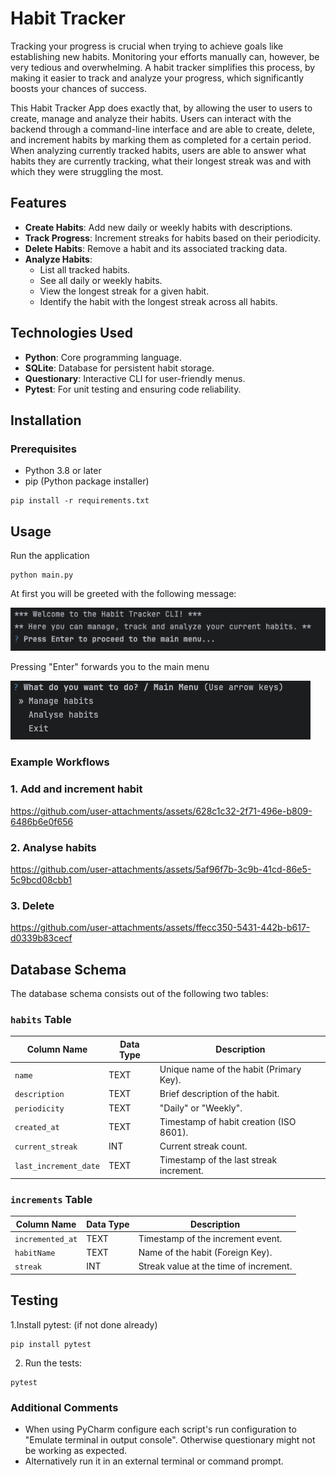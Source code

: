 # Habit Tracker

Tracking your progress is crucial when trying to achieve goals like establishing new habits. Monitoring your efforts manually can, however, be very tedious and overwhelming.
A habit tracker simplifies this process, by making it easier to track and analyze your progress, which significantly boosts your chances of success.
<br>

This Habit Tracker App does exactly that, by allowing the user to users to create, manage and analyze their habits. 
Users can interact with the backend through a command-line interface and are able to create, delete, and increment habits by marking them as completed for a certain period. 
When analyzing currently tracked habits, users are able to answer what habits they are currently tracking, what their longest streak was and with which they were struggling the most.


## Features
- **Create Habits**: Add new daily or weekly habits with descriptions.
- **Track Progress**: Increment streaks for habits based on their periodicity.
- **Delete Habits**: Remove a habit and its associated tracking data.
- **Analyze Habits**:
  - List all tracked habits.
  - See all daily or weekly habits.
  - View the longest streak for a given habit.
  - Identify the habit with the longest streak across all habits.


## Technologies Used
- **Python**: Core programming language.
- **SQLite**: Database for persistent habit storage.
- **Questionary**: Interactive CLI for user-friendly menus.
- **Pytest**: For unit testing and ensuring code reliability.

## Installation
### Prerequisites
- Python 3.8 or later
- pip (Python package installer)
```shell
pip install -r requirements.txt
```

## Usage
Run the application
```shell
python main.py
```
At first you will be greeted with the following message:

![main menu greeting screenshot](images/main_menu_greeting.png)

Pressing "Enter" forwards you to the main menu

![main menu screenshot](images/main_menu.png)

### Example Workflows

### 1. Add and increment habit
https://github.com/user-attachments/assets/628c1c32-2f71-496e-b809-6486b6e0f656


### 2. Analyse habits
https://github.com/user-attachments/assets/5af96f7b-3c9b-41cd-86e5-5c9bcd08cbb1


### 3. Delete
https://github.com/user-attachments/assets/ffecc350-5431-442b-b617-d0339b83cecf



## Database Schema

The database schema consists out of the following two tables:

### `habits` Table
| Column Name         | Data Type | Description                               |
|---------------------|-----------|-------------------------------------------|
| `name`              | TEXT      | Unique name of the habit (Primary Key).   |
| `description`       | TEXT      | Brief description of the habit.           |
| `periodicity`       | TEXT      | "Daily" or "Weekly".                      |
| `created_at`        | TEXT      | Timestamp of habit creation (ISO 8601).   |
| `current_streak`    | INT       | Current streak count.                     |
| `last_increment_date` | TEXT    | Timestamp of the last streak increment.   |

### `increments` Table
| Column Name     | Data Type | Description                             |
|-----------------|-----------|-----------------------------------------|
| `incremented_at`| TEXT      | Timestamp of the increment event.       |
| `habitName`     | TEXT      | Name of the habit (Foreign Key).        |
| `streak`        | INT       | Streak value at the time of increment.  |





## Testing


1.Install pytest: (if not done already)
```shell
pip install pytest
```
2. Run the tests:
```shell
pytest 
```



### Additional Comments

- When using PyCharm configure each script's run configuration to "Emulate terminal in output console". Otherwise questionary might not be working as expected.
- Alternatively run it in an external terminal or command prompt.
